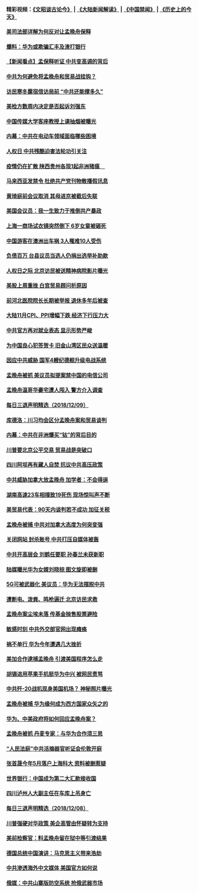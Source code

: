 #### 精彩视频：[《文昭谈古论今》](https://github.com/gfw-breaker/wenzhao/blob/master/README.md?t=12101831) | [《大陆新闻解读》](https://github.com/gfw-breaker/ntdtv-comedy/blob/master/README.md?t=12101831) | [《中国禁闻》](https://github.com/gfw-breaker/ntdtv-news/blob/master/README.md?t=12101831) | [《历史上的今天》](https://github.com/gfw-breaker/today-in-history/blob/master/README.md?t=12101831) 

#### [美司法部详解为何反对让孟晚舟保释](../pages/nsc413/n10902113.md?t=12101831) 

#### [爆料：华为或欺骗汇丰及渣打银行](../pages/nsc413/n10902104.md?t=12101831) 

#### [【新闻看点】孟保释听证 中共变高调的背后](../pages/nsc413/n10902083.md?t=12101831) 

#### [中共为何避免将孟晚舟和贸易战挂钩？](../pages/nsc413/n10901942.md?t=12101831) 

#### [访民寒冬露宿信访局前 “中共还能撑多久”](../pages/nsc413/n10900516.md?t=12101831) 

#### [美检方数周内决定是否起诉刘强东](../pages/nsc413/n10902024.md?t=12101831) 

#### [中国传媒大学客座教授上课抽烟被曝光](../pages/nsc413/n10901767.md?t=12101831) 

#### [内幕：中共在电动车领域面临哪些困境](../pages/nsc413/n10899031.md?t=12101831) 

#### [人权日 中共残酷迫害法轮功引关注](../pages/nsc413/n10899900.md?t=12101831) 

#### [疫情仍在扩散 陕西贵州各现1起非洲猪瘟　](../pages/nsc413/n10901467.md?t=12101831) 

#### [马来西亚发禁令 杜绝共产党刊物散播假讯息](../pages/nsc413/n10901784.md?t=12101831) 

#### [黄琦庭前会议取消 其母进京被截后失联](../pages/nsc413/n10901688.md?t=12101831) 


#### [美国会议员：我一生致力于推倒共产暴政](../pages/nsc413/n10900543.md?t=12101831) 

#### [上海一商场试衣镜突然倒下 6岁女童被砸死](../pages/nsc413/n10901589.md?t=12101831) 

#### [中国游客在澳洲出车祸 3人罹难10人受伤](../pages/nsc413/n10901425.md?t=12101831) 

#### [负债百万 台县议员当选人仍捐出选举补助款](../pages/nsc413/n10901602.md?t=12101831) 

#### [人权日之际 北京访民被送精神病院影片曝光](../pages/nsc413/n10900973.md?t=12101831) 

#### [美股上周重挫 白宫贸易顾问析原因](../pages/nsc413/n10900589.md?t=12101831) 

#### [前河北医院院长长期被举报 退休多年后被查](../pages/nsc413/n10901125.md?t=12101831) 

#### [大陆11月CPI、PPI增幅下跌 经济下行压力大](../pages/nsc413/n10900751.md?t=12101831) 

#### [中共官方再对就业表态 显示形势严峻](../pages/nsc413/n10900734.md?t=12101831) 

#### [为中国良心犯签贺卡 旧金山湾区民众送温暖](../pages/nsc413/n10901106.md?t=12101831) 

#### [因应中共威胁 国军4艘纪德舰升级电战系统](../pages/nsc413/n10900688.md?t=12101831) 

#### [孟晚舟被抓 美议员拟提案禁中国的电信公司](../pages/nsc413/n10900836.md?t=12101831) 

#### [孟晚舟温哥华豪宅遭人闯入 警方介入调查](../pages/nsc413/n10900752.md?t=12101831) 

#### [每日三退声明精选（2018/12/09）](../pages/nsc413/n10900832.md?t=12101831) 

#### [库德洛：川习均会区分孟晚舟案和贸易谈判](../pages/nsc413/n10900460.md?t=12101831) 

#### [内幕：中共在非洲爆买“钴”的背后目的](../pages/nsc413/n10898949.md?t=12101831) 

#### [川普要北京公平交易 贸易战是突破口](../pages/nsc413/n10899845.md?t=12101831) 

#### [四川阿坝再有藏人自焚 抗议中共高压政策](../pages/nsc413/n10900382.md?t=12101831) 

#### [中共威胁加拿大放孟晚舟 加学者：不会得逞](../pages/nsc413/n10900371.md?t=12101831) 

#### [湖南高速23车相撞致19死伤 现场惊叫声不断](../pages/nsc413/n10900358.md?t=12101831) 

#### [美贸易代表：90天内谈判若不成功 加征关税](../pages/nsc413/n10900378.md?t=12101831) 

#### [孟晚舟被捕 中共对加拿大态度为何突变强](../pages/nsc413/n10900257.md?t=12101831) 

#### [关闭网站 封杀账号 中共打压自媒体被轰](../pages/nsc413/n10900251.md?t=12101831) 

#### [中共开高层会 刘鹤任要职 孙春兰未获新职](../pages/nsc413/n10900199.md?t=12101831) 

#### [陆媒曝光华为女婿刘晓棕 图文旋即被删](../pages/nsc413/n10900299.md?t=12101831) 

#### [5G可被武器化 美议员：华为无法摆脱中共](../pages/nsc413/n10900268.md?t=12101831) 

#### [遭断电、泼粪、鸣枪逼迁 北京访民求救](../pages/nsc413/n10900141.md?t=12101831) 


#### [孟晚舟案尘埃未落 传基金抛售股票避险](../pages/nsc413/n10899673.md?t=12101831) 

#### [敏感时刻 中共外交部官网出现瘫痪](../pages/nsc413/n10899799.md?t=12101831) 

#### [祸不单行 华为今年遭遇几大挫折](../pages/nsc413/n10899825.md?t=12101831) 

#### [美加合作逮捕孟晚舟 引渡美国程序怎么走](../pages/nsc413/n10899536.md?t=12101831) 

#### [胡锡进用苹果手机挺华为中兴 被网民责骂](../pages/nsc413/n10899558.md?t=12101831) 

#### [中共歼-20战机现身美国机场？ 神秘照片曝光](../pages/nsc413/n10899663.md?t=12101831) 

#### [孟晚舟被捕 华为缘何成为西方国家众矢之的](../pages/nsc413/n10899515.md?t=12101831) 

#### [华为、中美政府将如何回应孟晚舟案？](../pages/nsc413/n10899591.md?t=12101831) 

#### [孟晚舟被抓 丹麦专家：与华为合作须三思](../pages/nsc413/n10899564.md?t=12101831) 

#### [“人民法庭”中共活摘器官听证会伦敦开庭](../pages/nsc413/n10899563.md?t=12101831) 

#### [张首晟今年5月落户上海科大 资料被删惹疑](../pages/nsc413/n10899519.md?t=12101831) 

#### [世界银行：中国成为第二大汇款接收国](../pages/nsc413/n10899513.md?t=12101831) 

#### [四川泸州人大副主任在车库上吊身亡](../pages/nsc413/n10899498.md?t=12101831) 

#### [每日三退声明精选（2018/12/08）](../pages/nsc413/n10899495.md?t=12101831) 

#### [川普强硬对华政策 美企高管由怀疑转为支持](../pages/nsc413/n10899481.md?t=12101831) 

#### [美前检察官：料孟晚舟留在狱中等引渡结果](../pages/nsc413/n10899248.md?t=12101831) 

#### [德国总统中国演讲：马克思主义带来浩劫](../pages/nsc413/n10899251.md?t=12101831) 

#### [中共渗透海外中文媒体 美国官方如何说](../pages/nsc413/n10893253.md?t=12101831) 

#### [俄媒：中共山寨版防空系统 抢俄武器市场](../pages/nsc413/n10899363.md?t=12101831) 

